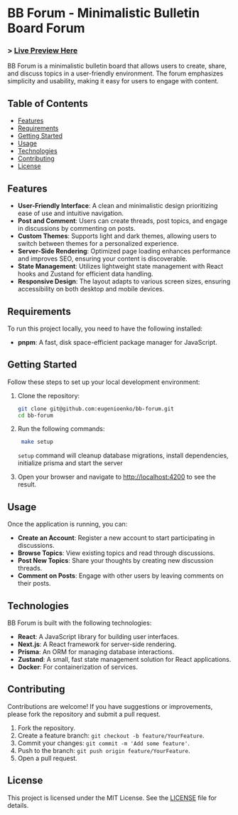 # BB Forum - Minimalistic Bulletin Board Forum

### > [Live Preview Here](https://bbforum.yy-dev.top)

BB Forum is a minimalistic bulletin board that allows users to create, share, and discuss topics in a user-friendly environment. The forum emphasizes simplicity and usability, making it easy for users to engage with content.

## Table of Contents

- [Features](#features)
- [Requirements](#requirements)
- [Getting Started](#getting-started)
- [Usage](#usage)
- [Technologies](#technologies)
- [Contributing](#contributing)
- [License](#license)

## Features

- **User-Friendly Interface**: A clean and minimalistic design prioritizing ease of use and intuitive navigation.
- **Post and Comment**: Users can create threads, post topics, and engage in discussions by commenting on posts.
- **Custom Themes**: Supports light and dark themes, allowing users to switch between themes for a personalized experience.
- **Server-Side Rendering**: Optimized page loading enhances performance and improves SEO, ensuring your content is discoverable.
- **State Management**: Utilizes lightweight state management with React hooks and Zustand for efficient data handling.
- **Responsive Design**: The layout adapts to various screen sizes, ensuring accessibility on both desktop and mobile devices.

## Requirements

To run this project locally, you need to have the following installed:

- **pnpm**: A fast, disk space-efficient package manager for JavaScript.

## Getting Started

Follow these steps to set up your local development environment:

1. Clone the repository:

   ```bash
   git clone git@github.com:eugenioenko/bb-forum.git
   cd bb-forum
   ```

2. Run the following commands:
   ```bash
    make setup
   ````
   `setup` command will cleanup database migrations, install dependencies, initialize prisma and start the server

3. Open your browser and navigate to [http://localhost:4200](http://localhost:4200) to see the result.

## Usage

Once the application is running, you can:

- **Create an Account**: Register a new account to start participating in discussions.
- **Browse Topics**: View existing topics and read through discussions.
- **Post New Topics**: Share your thoughts by creating new discussion threads.
- **Comment on Posts**: Engage with other users by leaving comments on their posts.

## Technologies

BB Forum is built with the following technologies:

- **React**: A JavaScript library for building user interfaces.
- **Next.js**: A React framework for server-side rendering.
- **Prisma**: An ORM for managing database interactions.
- **Zustand**: A small, fast state management solution for React applications.
- **Docker**: For containerization of services.

## Contributing

Contributions are welcome! If you have suggestions or improvements, please fork the repository and submit a pull request.

1. Fork the repository.
2. Create a feature branch: `git checkout -b feature/YourFeature`.
3. Commit your changes: `git commit -m 'Add some feature'`.
4. Push to the branch: `git push origin feature/YourFeature`.
5. Open a pull request.

## License

This project is licensed under the MIT License. See the [LICENSE](LICENSE) file for details.
